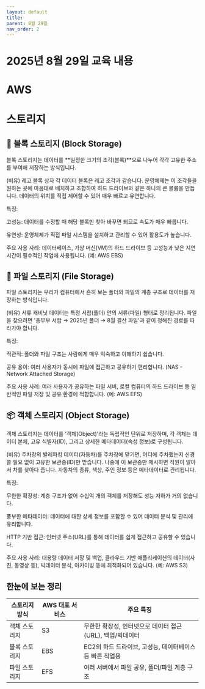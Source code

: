 ```yaml
---
layout: default
title: 
parent: 8월 29일
nav_order: 2
---
```


# 2025년 8월 29일 교육 내용

# AWS

# 스토리지

## 🧱 블록 스토리지 (Block Storage)
블록 스토리지는 데이터를 **일정한 크기의 조각(블록)**으로 나누어 각각 고유한 주소를 부여해 저장하는 방식입니다.

(비유) 레고 블록 상자
각 데이터 블록은 레고 조각과 같습니다. 운영체제는 이 조각들을 원하는 곳에 마음대로 배치하고 조합하여 하드 드라이브와 같은 하나의 큰 볼륨을 만듭니다. 데이터의 위치를 직접 제어할 수 있어 매우 빠르고 유연합니다.

특징:

고성능: 데이터를 수정할 때 해당 블록만 찾아 바꾸면 되므로 속도가 매우 빠릅니다.

유연성: 운영체제가 직접 파일 시스템을 설치하고 관리할 수 있어 활용도가 높습니다.

주요 사용 사례: 데이터베이스, 가상 머신(VM)의 하드 드라이브 등 고성능과 낮은 지연 시간이 필수적인 작업에 사용됩니다. (예: AWS EBS)

## 📂 파일 스토리지 (File Storage)
파일 스토리지는 우리가 컴퓨터에서 흔히 보는 폴더와 파일의 계층 구조로 데이터를 저장하는 방식입니다.

(비유) 서류 캐비닛
데이터는 특정 서랍(폴더) 안의 서류(파일) 형태로 정리됩니다. 파일을 찾으려면 '총무부 서랍 → 2025년 폴더 → 8월 결산 파일'과 같이 정해진 경로를 따라가야 합니다.

특징:

직관적: 폴더와 파일 구조는 사람에게 매우 익숙하고 이해하기 쉽습니다.

공유 용이: 여러 사용자가 동시에 파일에 접근하고 공유하기 편리합니다. (NAS - Network Attached Storage)

주요 사용 사례: 여러 사용자가 공유하는 파일 서버, 로컬 컴퓨터의 하드 드라이브 등 일반적인 파일 저장 및 공유 환경에 적합합니다. (예: AWS EFS)

## 📦 객체 스토리지 (Object Storage)
객체 스토리지는 데이터를 '객체(Object)'라는 독립적인 단위로 저장하며, 각 객체는 데이터 본체, 고유 식별자(ID), 그리고 상세한 메타데이터(속성 정보)로 구성됩니다.

(비유) 주차장의 발레파킹
데이터(자동차)를 주차장에 맡기면, 어디에 주차했는지 신경 쓸 필요 없이 고유한 보관증(ID)만 받습니다. 나중에 이 보관증만 제시하면 직원이 알아서 차를 찾아다 줍니다. 자동차의 종류, 색상, 주인 정보 등은 메타데이터로 관리됩니다.

특징:

무한한 확장성: 계층 구조가 없어 수십억 개의 객체를 저장해도 성능 저하가 거의 없습니다.

풍부한 메타데이터: 데이터에 대한 상세 정보를 포함할 수 있어 데이터 분석 및 관리에 유리합니다.

HTTP 기반 접근: 인터넷 주소(URL)를 통해 데이터를 쉽게 접근하고 공유할 수 있습니다.

주요 사용 사례: 대용량 데이터 저장 및 백업, 클라우드 기반 애플리케이션의 데이터(사진, 동영상 등), 빅데이터 분석, 아카이빙 등에 최적화되어 있습니다. (예: AWS S3)

## 한눈에 보는 정리
| 스토리지 방식	| AWS 대표 서비스 | 주요 특징 |
|---|---|---|
| 객체 스토리지	| S3 | 무한한 확장성, 인터넷으로 데이터 접근(URL), 백업/빅데이터 | 
| 블록 스토리지	| EBS | EC2의 하드 드라이브, 고성능, 데이터베이스 등 빠른 작업용 |
| 파일 스토리지	| EFS | 여러 서버에서 파일 공유, 폴더/파일 계층 구조 |